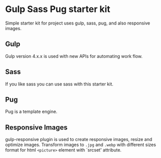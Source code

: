 # Gulp Sass Pug starter kit

Simple starter kit for project uses gulp, sass, pug, and also responsive images.

## Gulp

Gulp version 4.x.x is used with new APIs for automating work flow.

## Sass

If you like sass you can use sass with this starter kit.

## Pug

Pug is a template engine.

## Responsive Images

gulp-responsive plugin is used to create responsive images, resize and optimize images.
Transform images to `.jpg` and `.webp` with different sizes format for html `<picture>` element with `srcset' attribute.
